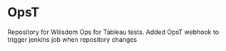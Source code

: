 # OpsT
Repository for Wiiisdom Ops for Tableau tests. 
Added OpsT webhook to trigger jenkins job when repository changes 

